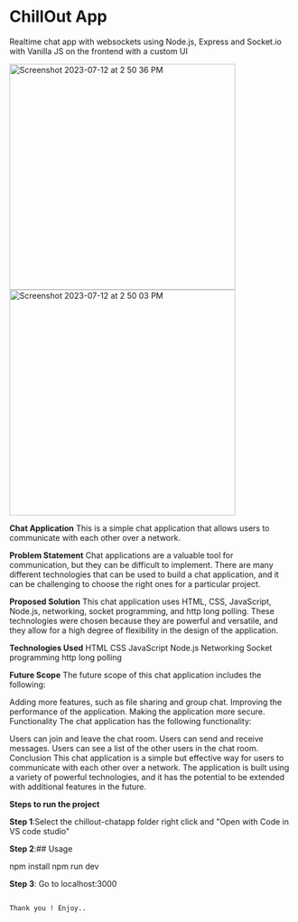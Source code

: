 # ChillOut App
Realtime chat app with websockets using Node.js, Express and Socket.io with Vanilla JS on the frontend with a custom UI

<img width="400" alt="Screenshot 2023-07-12 at 2 50 36 PM" src="https://github.com/chinmaynawkar/ChilloutChatApp/assets/119050434/b3fad925-b89f-4e62-9da6-b1f3291962ae">
<img width="400" alt="Screenshot 2023-07-12 at 2 50 03 PM" src="https://github.com/chinmaynawkar/ChilloutChatApp/assets/119050434/ad10dc45-2f74-4dcf-83ae-68bb3498f430">

**Chat Application**
This is a simple chat application that allows users to communicate with each other over a network.

**Problem Statement**
Chat applications are a valuable tool for communication, but they can be difficult to implement. There are many different technologies that can be used to build a chat application, and it can be challenging to choose the right ones for a particular project.

**Proposed Solution**
This chat application uses HTML, CSS, JavaScript, Node.js, networking, socket programming, and http long polling. These technologies were chosen because they are powerful and versatile, and they allow for a high degree of flexibility in the design of the application.

**Technologies Used**
HTML
CSS
JavaScript
Node.js
Networking
Socket programming
http long polling

**Future Scope**
The future scope of this chat application includes the following:

Adding more features, such as file sharing and group chat.
Improving the performance of the application.
Making the application more secure.
Functionality
The chat application has the following functionality:

Users can join and leave the chat room.
Users can send and receive messages.
Users can see a list of the other users in the chat room.
Conclusion
This chat application is a simple but effective way for users to communicate with each other over a network. The application is built using a variety of powerful technologies, and it has the potential to be extended with additional features in the future.



**Steps to run the project**

**Step 1**:Select the chillout-chatapp folder right click and 
       "Open with Code in VS code studio"

**Step 2**:## Usage

npm install
npm run dev

**Step 3**:
Go to localhost:3000
```

Thank you ! Enjoy..


